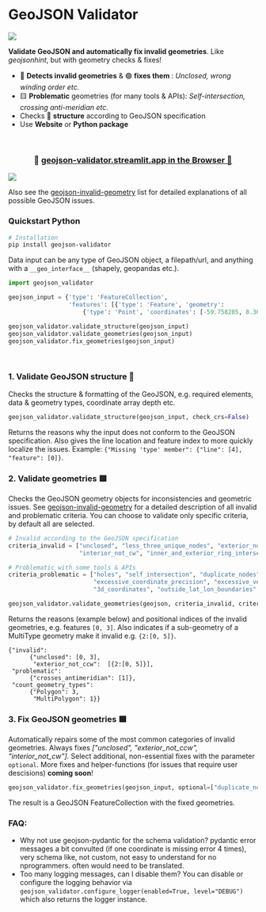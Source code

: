 # GeoJSON Validator

<img src="./repo-images/header_img.jpeg">

**Validate GeoJSON and automatically fix invalid geometries**. Like *geojsonhint*, but with geometry checks & fixes!

- 🔴 **Detects invalid geometries** & 🟢 **fixes them** : *Unclosed, wrong winding order etc.* 
- 🟨 **Problematic** geometries (for many tools & APIs): *Self-intersection, crossing anti-meridian etc.*
- Checks 🧬 **structure** according to GeoJSON specification
- Use **Website** or **Python package**

<br>

<h3 align="center">
    🎈 <a href="https://geojson-validator.streamlit.app/">geojson-validator.streamlit.app in the Browser 🎈 </a>
</h3>

<img src="./repo-images/gif.gif">

<br>

Also see the 
[geojson-invalid-geometry](https://github.com/chrieke/geojson-invalid-geometry) list for detailed explanations of all possible GeoJSON issues.

### Quickstart Python

```bash
# Installation
pip install geojson-validator
```

Data input can be any type of GeoJSON object, a filepath/url, and anything with a `__geo_interface__` (shapely, geopandas etc.).

```python
import geojson_validator

geojson_input = {'type': 'FeatureCollection',
                 'features': [{'type': 'Feature', 'geometry':
                     {'type': 'Point', 'coordinates': [-59.758285, 8.367035]}}]}

geojson_validator.validate_structure(geojson_input)
geojson_validator.validate_geometries(geojson_input)
geojson_validator.fix_geometries(geojson_input)
```
<br>

### 1. Validate GeoJSON structure 🧬

Checks the structure & formatting of the GeoJSON, e.g. required elements, data & geometry types, coordinate array depth etc.

```python
geojson_validator.validate_structure(geojson_input, check_crs=False)
```

Returns the reasons why the input does not conform to the GeoJSON specification.
Also gives the line location and feature index to more quickly localize the issues. 
Example: `{"Missing 'type' member": {"line": [4], "feature": [0]}`.


### 2. Validate geometries 🟥

Checks the GeoJSON geometry objects for inconsistencies and geometric issues. See 
[geojson-invalid-geometry](https://github.com/chrieke/geojson-invalid-geometry) for a detailed description of all 
invalid and problematic criteria. You can choose to validate only specific criteria, by default all are selected.

```python
# Invalid according to the GeoJSON specification
criteria_invalid = ["unclosed", "less_three_unique_nodes", "exterior_not_ccw",
                    "interior_not_cw", "inner_and_exterior_ring_intersect"]

# Problematic with some tools & APIs
criteria_problematic = ["holes", "self_intersection", "duplicate_nodes", 
                        "excessive_coordinate_precision", "excessive_vertices", 
                        "3d_coordinates", "outside_lat_lon_boundaries", "crosses_antimeridian"]

geojson_validator.validate_geometries(geojson, criteria_invalid, criteria_problematic)
```
Returns the reasons (example below) and positional indices of the invalid geometries, e.g. features `[0, 3]`. Also indicates if a 
sub-geometry of a MultiType geometry make it invalid e.g. `{2:[0, 5]}`.

```
{"invalid": 
      {"unclosed": [0, 3],
       "exterior_not_ccw":  [{2:[0, 5]}],  
 "problematic":
      {"crosses_antimeridian": [1]},
 "count_geometry_types": 
      {"Polygon": 3,
       "MultiPolygon": 1}}
```



### 3. Fix GeoJSON geometries 🟩

Automatically repairs some of the most common categories of invalid geometries. 
Always fixes *["unclosed", "exterior_not_ccw", "interior_not_cw"]*.
Select additional, non-essential fixes with the parameter `optional`.
More fixes and helper-functions (for issues that require user descisions) **coming soon**!



```python
geojson_validator.fix_geometries(geojson_input, optional=["duplicate_nodes"])
```

The result is a GeoJSON FeatureCollection with the fixed geometries.



### FAQ:
- Why not use geojson-pydantic for the schema validation?
pydantic error messages a bit convulted (if one coordinate is missing error 4 times), very schema like, not custom, not easy to understand for no nprogrammers.
often would need to be translated.
- Too many logging messages, can I disable them? You can disable or configure the logging behavior via `geojson_validator.configure_logger(enabled=True, level="DEBUG")` which also returns the logger instance.
